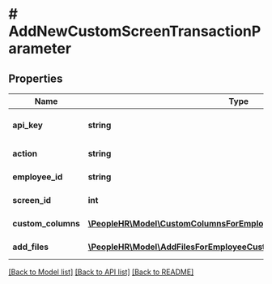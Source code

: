 # # AddNewCustomScreenTransactionParameter

## Properties

Name | Type | Description | Notes
------------ | ------------- | ------------- | -------------
**api_key** | **string** | APIKey for employee custom screen api to AddNewCustomScreenTransaction |
**action** | **string** | Action name &#x3D; AddNewCustomScreenTransaction |
**employee_id** | **string** | EmployeeId for add new custom screen transaction |
**screen_id** | **int** | ScreenId for add new custom screen transaction |
**custom_columns** | [**\PeopleHR\Model\CustomColumnsForEmployeeCustomScreenObjectInner[]**](CustomColumnsForEmployeeCustomScreenObjectInner.md) | CustomColumns for add new custom screen transaction |
**add_files** | [**\PeopleHR\Model\AddFilesForEmployeeCustomScreenObjectInner[]**](AddFilesForEmployeeCustomScreenObjectInner.md) | AddFiles for add new custom screen transaction |

[[Back to Model list]](../../README.md#models) [[Back to API list]](../../README.md#endpoints) [[Back to README]](../../README.md)
